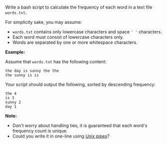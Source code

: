 Write a bash script to calculate the frequency of each word in a text file `words.txt`.

For simplicity sake, you may assume:

- `words.txt` contains only lowercase characters and space `' '` characters.
- Each word must consist of lowercase characters only.
- Words are separated by one or more whitespace characters.

**Example:**

Assume that `words.txt` has the following content:

```
the day is sunny the the
the sunny is is
```

Your script should output the following, sorted by descending frequency:

```
the 4
is 3
sunny 2
day 1
```

**Note:**

- Don't worry about handling ties, it is guaranteed that each word's frequency count is unique.
- Could you write it in one-line using [Unix pipes](http://tldp.org/HOWTO/Bash-Prog-Intro-HOWTO-4.html)?
